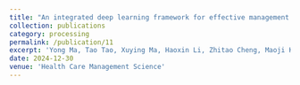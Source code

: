 ```yaml
---
title: "An integrated deep learning framework for effective management of surgical instruments tables based on videos"
collection: publications
category: processing
permalink: /publication/11
excerpt: 'Yong Ma, Tao Tao, Xuying Ma, Haoxin Li, Zhitao Cheng, Maoji Kang, Yan Zhuang, Linru Zhou, Fan Li, Song Su, Jiali Wu, Yong Tang. An integrated deep learning framework for effective management of surgical instruments tables based on videos. Submitted to Health Care Management Science, 2024. Efficient management of surgical instruments is important to the safety of surgeries. Real-time identification, tracking, and counting surgical instruments during surgeries in surgical rooms is challenging due to the complicated environment. However, the manual management of surgical instruments requires significant efforts and attentions of surgical team, bringing heavy burdens to the team and hinders the safety. We proposed a deep learning framework of novel models specifically centered around the management of surgical instrument tables. We proposed novel models for surgical instrument table segmentation (TrayNet) and instruments classification (ToolNet), respectively. In addition, we employed models of YOLOv8 and BoT-SORT for the hand detection and tracking. Through comparison experiments with other models, we evaluated the effectiveness of our proposed models. TrayNet achieved an mAcc of 94.95% and an mIoU of 90.04%, while ToolNet achieves an mAcc of 98.5% and a precision of 97.59%, respectively. Compared to other models, our TrayNet and ToolNet have demonstrated state-of-the-art performance. We further developed a prototype to evaluate the proposed deep learning framework in intraoperative management of the surgical instrument table. Our prototype demonstrated the capabilities of our deep learning framework in surgical instruments management. The proposed deep learning framework achieved promising performance in instrument table segmentation, hand detection, tracking, and instrument classification, enabling standardized placement and real-time counting of instruments. Such capabilities are valuable for the efficient management of surgical tables, instruments, and operating rooms.'
date: 2024-12-30
venue: 'Health Care Management Science'
---
```

